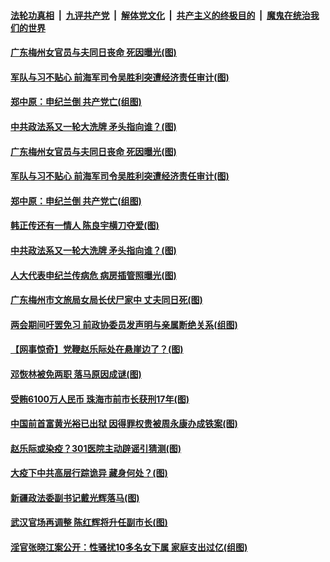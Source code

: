 

####  [法轮功真相](../../../../basic/blob/master/README.md?t=06270331) &nbsp;|&nbsp; [九评共产党](../../../../9ping.md/blob/master/README.md?t=06270331) &nbsp;|&nbsp; [解体党文化](../../../../jtdwh.md/blob/master/README.md?t=06270331)  &nbsp;|&nbsp; [共产主义的终极目的](../../../../gczydzjmd.md/blob/master/README.md?t=06270331) &nbsp;|&nbsp; [魔鬼在统治我们的世界](../../../../mgztzwmdsj.md/blob/master/README.md?t=06270331) 

#### [广东梅州女官员与夫同日丧命 死因曝光(图)](../pages/p2/937750.md?t=06270331) 

#### [军队与习不贴心 前海军司令吴胜利突遭经济责任审计(图)](../pages/p2/937735.md?t=06270331) 

#### [郑中原：申纪兰倒 共产党亡(组图)](../pages/p2/937697.md?t=06270331) 

#### [中共政法系又一轮大洗牌 矛头指向谁？(图)](../pages/p2/937678.md?t=06270331) 



#### [广东梅州女官员与夫同日丧命 死因曝光(图)](../pages/p2/937750.md?t=06270331) 

#### [军队与习不贴心 前海军司令吴胜利突遭经济责任审计(图)](../pages/p2/937735.md?t=06270331) 

#### [郑中原：申纪兰倒 共产党亡(组图)](../pages/p2/937697.md?t=06270331) 

#### [韩正传还有一情人 陈良宇横刀夺爱(图)](../pages/p2/937553.md?t=06270331) 

#### [中共政法系又一轮大洗牌 矛头指向谁？(图)](../pages/p2/937678.md?t=06270331) 



#### [人大代表申纪兰传病危 病房插管照曝光(图)](../pages/p2/937647.md?t=06270331) 

#### [广东梅州市文旅局女局长伏尸家中 丈夫同日死(图)](../pages/p2/937624.md?t=06270331) 

#### [两会期间吁罢免习 前政协委员发声明与亲属断绝关系(组图)](../pages/p2/937588.md?t=06270331) 

#### [【网事惊奇】党鞭赵乐际处在悬崖边了？(图)](../pages/p2/937567.md?t=06270331) 

#### [邓恢林被免两职 落马原因成谜(图)](../pages/p2/937571.md?t=06270331) 

#### [受贿6100万人民币 珠海市前市长获刑17年(图)](../pages/p2/937563.md?t=06270331) 

#### [中国前首富黄光裕已出狱 因得罪权贵被周永康办成铁案(图)](../pages/p2/937545.md?t=06270331) 

#### [赵乐际或染疫？301医院主动辟谣引猜测(图)](../pages/p2/937519.md?t=06270331) 


#### [大疫下中共高层行踪诡异 藏身何处？(图)](../pages/p2/937466.md?t=06270331) 

#### [新疆政法委副书记戴光辉落马(图)](../pages/p2/937460.md?t=06270331) 

#### [武汉官场再调整 陈红辉将升任副市长(图)](../pages/p2/937449.md?t=06270331) 

#### [淫官张晓江案公开：性骚扰10多名女下属 家庭支出过亿(组图)](../pages/p2/937440.md?t=06270331) 

